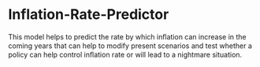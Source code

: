 # Inflation-Rate-Predictor
This model helps to predict the rate by which inﬂation can increase in the coming years that can help to modify present scenarios and test whether a policy can help control inﬂation rate or will lead to a nightmare situation. 
